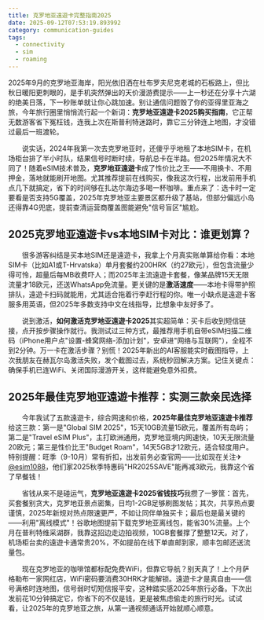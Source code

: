 ```yaml
---
title: 克罗地亚遠遊卡完整指南2025
date: 2025-09-12T07:53:19.893992
category: communication-guides
tags:
  - connectivity
  - sim
  - roaming
---
```


2025年9月的克罗地亚海岸，阳光依旧洒在杜布罗夫尼克老城的石板路上，但比秋日暖阳更刺眼的，是手机突然弹出的天价漫游费提示——上一秒还在分享十六湖的绝美日落，下一秒账单就让你心跳加速。别让通信问题毁了你的亚得里亚海之旅，今年旅行圈里悄悄流行起一个新词：**克罗地亚遠遊卡2025购买指南**，它正帮无数游客省下冤枉钱，连我上次在斯普利特迷路时，靠它三分钟连上地图，才没错过最后一班渡轮。

　　说实话，2024年我第一次去克罗地亚时，还傻乎乎地租了本地SIM卡，在机场柜台排了半小时队，结果信号时断时续，导航总卡在半路。但2025年情况大不同了！随着eSIM技术普及，**克罗地亚遠遊卡**成了性价比之王——不用换卡、不用押金，落地就能刷开地图。尤其推荐提前在线购买，像我这次行程，出发前用手机点几下就搞定，省下的时间够在扎达尔海边多喝一杯咖啡。重点来了：选卡时一定要看是否支持5G覆盖，2025年克罗地亚主要景区都升级了基站，但部分偏远小岛还得靠4G兜底，提前查清运营商覆盖图能避免"信号盲区"尴尬。

## 2025克罗地亚遠遊卡vs本地SIM卡对比：谁更划算？
　　很多游客纠结是买本地SIM还是遠遊卡，我拿上个月真实账单算给你看：本地SIM卡（比如A1或T-Hrvatska）单月套餐约200HRK（约27欧元），但包含流量少得可怜，超量后每MB收费吓人；而2025年主流遠遊卡套餐，像某品牌15天无限流量才18欧元，还送WhatsApp免流量。更关键的是**激活速度**——本地卡得带护照排队，遠遊卡扫码就能用，尤其适合拖着行李赶行程的你。唯一小缺点是遠遊卡客服多用英语，但2025年多数支持中文在线指导，比想象中友好多了。

　　说到激活，**如何激活克罗地亚遠遊卡2025**其实超简单：买卡后收到短信链接，点开按步骤操作就行。我测试过三种方式，最推荐用手机自带eSIM扫描二维码（iPhone用户点"设置-蜂窝网络-添加计划"，安卓进"网络与互联网"），全程不到2分钟。万一卡在激活步骤？别慌！2025年新出的AI客服能实时截图指导，上次我朋友在赫瓦尔岛激活失败，发个截图过去，系统秒回解决方案。记住关键点：确保手机已连WiFi、关闭国际漫游开关，这样能避免意外扣费。

## 2025年最佳克罗地亚遠遊卡推荐：实测三款亲民选择
　　今年我试了五款遠遊卡，综合网速和价格，**2025年最佳克罗地亚遠遊卡推荐**给这三款：第一是"Global SIM 2025"，15天10GB流量15欧元，覆盖所有岛屿；第二是"Travel eSIM Plus"，主打欧洲通用，克罗地亚境内网速快，10天无限流量20欧元；第三是性价比王"Budget Roam"，14天5GB才12欧元，适合轻度用户。特别提醒：旺季（9-10月）常有折扣，出发前务必查官网——比如现在关注✈[@esim1088](https://t.me/s/esim1088)，他们家2025秋季特惠码"HR2025SAVE"能再减3欧元，我靠这个省了早餐钱！

　　省钱从来不是碰运气，**克罗地亚遠遊卡2025省钱技巧**我攒了一箩筐：首先，买套餐别贪大，克罗地亚景点密集，日均1-2GB足够刷图发帖；其次，共享热点要谨慎，2025年新规对热点限速更严，不如让同伴单独买卡；最后也是最关键的——利用"离线模式"！谷歌地图提前下载克罗地亚离线包，能省30%流量。上个月在普利特维采湖群，我靠这招边走边拍视频，10GB套餐撑了整整12天。对了，机场柜台卖的遠遊卡通常贵20%，不如提前在线下单直邮到家，顺丰包邮还送流量包。

　　现在克罗地亚的咖啡馆都标配免费WiFi，但靠它导航？别天真了！上个月萨格勒布一家网红店，WiFi密码要消费30HRK才能解锁。遠遊卡才是真自由——信号满格时连地图，信号弱时切短信报平安，这种踏实感2025年旅行必备。下次出发前花10分钟搞定它，你省下的不仅是钱，更是被焦虑偷走的旅行时光。试试看，让2025年的克罗地亚之旅，从第一通视频通话开始就顺心顺意。